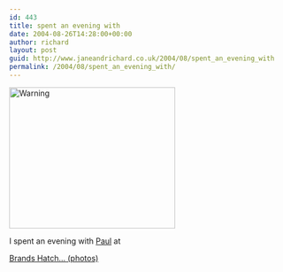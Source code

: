 ```yaml
---
id: 443
title: spent an evening with
date: 2004-08-26T14:28:00+00:00
author: richard
layout: post
guid: http://www.janeandrichard.co.uk/2004/08/spent_an_evening_with
permalink: /2004/08/spent_an_evening_with/
---
```

[<img src="http://www.janeandrichard.co.uk/blog/img/2004/warning.jpg" width="300" height="255" alt="Warning" />](http://v1.janeandrichard.co.uk/photos/2004brandshatch/) 

I spent an evening with [Paul](http://www.paulbooth.com) at
  
[Brands Hatch&#8230; (photos)](http://v1.janeandrichard.co.uk/photos/2004brandshatch/)